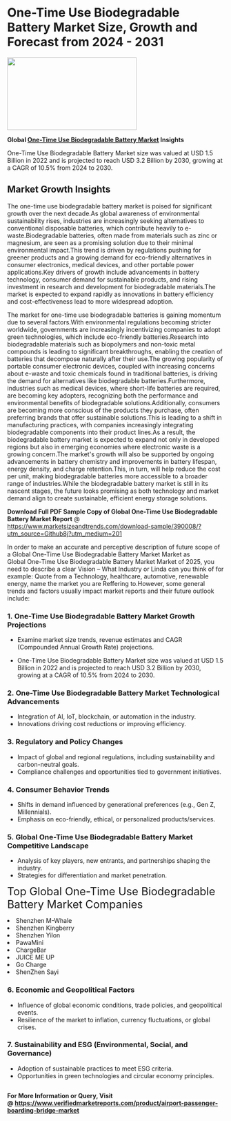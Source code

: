 <H1>One-Time Use Biodegradable Battery Market Size, Growth and Forecast from 2024 - 2031</H1><img class="aligncenter size-medium wp-image-584254" src="https://thirdeyenews.in/wp-content/uploads/2024/09/Global-Market-Research-300x168.jpeg" alt="" width="300" height="168" /><p><strong>Global&nbsp;<a href="https://www.marketsizeandtrends.com/download-sample/390008/?utm_source=Github8j?utm_medium=201">One-Time Use Biodegradable Battery Market</a> Insights</strong></p><p>One-Time Use Biodegradable Battery Market size was valued at USD 1.5 Billion in 2022 and is projected to reach USD 3.2 Billion by 2030, growing at a CAGR of 10.5% from 2024 to 2030.</p><p><h2>Market Growth Insights</h2> <p>The one-time use biodegradable battery market is poised for significant growth over the next decade.As global awareness of environmental sustainability rises, industries are increasingly seeking alternatives to conventional disposable batteries, which contribute heavily to e-waste.Biodegradable batteries, often made from materials such as zinc or magnesium, are seen as a promising solution due to their minimal environmental impact.This trend is driven by regulations pushing for greener products and a growing demand for eco-friendly alternatives in consumer electronics, medical devices, and other portable power applications.Key drivers of growth include advancements in battery technology, consumer demand for sustainable products, and rising investment in research and development for biodegradable materials.The market is expected to expand rapidly as innovations in battery efficiency and cost-effectiveness lead to more widespread adoption.</p> <p>The market for one-time use biodegradable batteries is gaining momentum due to several factors.With environmental regulations becoming stricter worldwide, governments are increasingly incentivizing companies to adopt green technologies, which include eco-friendly batteries.Research into biodegradable materials such as biopolymers and non-toxic metal compounds is leading to significant breakthroughs, enabling the creation of batteries that decompose naturally after their use.The growing popularity of portable consumer electronic devices, coupled with increasing concerns about e-waste and toxic chemicals found in traditional batteries, is driving the demand for alternatives like biodegradable batteries.Furthermore, industries such as medical devices, where short-life batteries are required, are becoming key adopters, recognizing both the performance and environmental benefits of biodegradable solutions.Additionally, consumers are becoming more conscious of the products they purchase, often preferring brands that offer sustainable solutions.This is leading to a shift in manufacturing practices, with companies increasingly integrating biodegradable components into their product lines.As a result, the biodegradable battery market is expected to expand not only in developed regions but also in emerging economies where electronic waste is a growing concern.The market's growth will also be supported by ongoing advancements in battery chemistry and improvements in battery lifespan, energy density, and charge retention.This, in turn, will help reduce the cost per unit, making biodegradable batteries more accessible to a broader range of industries.While the biodegradable battery market is still in its nascent stages, the future looks promising as both technology and market demand align to create sustainable, efficient energy storage solutions.</p> <p><span class=""><strong>Download Full PDF Sample Copy of Global One-Time Use Biodegradable Battery Market Report</strong> @ <a href="https://www.marketsizeandtrends.com/download-sample/390008/?utm_source=Github8j?utm_medium=201" target="_blank">https://www.marketsizeandtrends.com/download-sample/390008/?utm_source=Github8j?utm_medium=201</a></span></p><p>In order to make an accurate and perceptive description of future scope of a Global&nbsp;One-Time Use Biodegradable Battery Market Market as Global&nbsp;One-Time Use Biodegradable Battery Market Market of 2025, you need to describe a clear Vision &ndash; What Industry or Linda can you think of for example: Quote from a Technology, healthcare, automotive, renewable energy, name the market you are Reffering to.However, some general trends and factors usually impact market reports and their future outlook include:</p><h3>1.&nbsp;<strong>One-Time Use Biodegradable Battery Market Growth Projections</strong></h3><ul><li>Examine market size trends, revenue estimates and CAGR (Compounded Annual Growth Rate) projections.</li><li><p>One-Time Use Biodegradable Battery Market size was valued at USD 1.5 Billion in 2022 and is projected to reach USD 3.2 Billion by 2030, growing at a CAGR of 10.5% from 2024 to 2030.</p></li></ul><h3>2.&nbsp;<strong>One-Time Use Biodegradable Battery Market Technological Advancements</strong></h3><ul><li>Integration of AI, IoT, blockchain, or automation in the industry.</li><li>Innovations driving cost reductions or improving efficiency.</li></ul><h3>3.&nbsp;<strong>Regulatory and Policy Changes</strong></h3><ul><li>Impact of global and regional regulations, including sustainability and carbon-neutral goals.</li><li>Compliance challenges and opportunities tied to government initiatives.</li></ul><h3>4.&nbsp;<strong>Consumer Behavior Trends</strong></h3><ul><li>Shifts in demand influenced by generational preferences (e.g., Gen Z, Millennials).</li><li>Emphasis on eco-friendly, ethical, or personalized products/services.</li></ul><h3>5.&nbsp;<strong>Global One-Time Use Biodegradable Battery Market Competitive Landscape</strong></h3><ul><li>Analysis of key players, new entrants, and partnerships shaping the industry.</li><li>Strategies for differentiation and market penetration.</li></ul><p data-pm-slice="1 1 []"><span style="color: inherit; font-family: inherit; font-size: 25px;">Top Global One-Time Use Biodegradable Battery Market Companies</span></p><div class="" data-test-id=""><p><li>Shenzhen M-Whale</li><li> Shenzhen Kingberry</li><li> Shenzhen Yilon</li><li> PawaMini</li><li> ChargeBar</li><li> JUICE ME UP</li><li> Go Charge</li><li> ShenZhen Sayi</li></p></div><h3>6.&nbsp;<strong>Economic and Geopolitical Factors</strong></h3><ul><li>Influence of global economic conditions, trade policies, and geopolitical events.</li><li>Resilience of the market to inflation, currency fluctuations, or global crises.</li></ul><h3>7.&nbsp;<strong>Sustainability and ESG (Environmental, Social, and Governance)</strong></h3><ul><li>Adoption of sustainable practices to meet ESG criteria.</li><li>Opportunities in green technologies and circular economy principles.</li></ul><h2><strong style="font-size: 14px;">For More Information or Query, Visit @&nbsp;</strong><a style="background-color: #ffffff; font-size: 14px;" href="https://www.marketsizeandtrends.com/report/one-time-use-biodegradable-battery-market/" target="_blank">https://www.verifiedmarketreports.com/product/airport-passenger-boarding-bridge-market</a></h2>